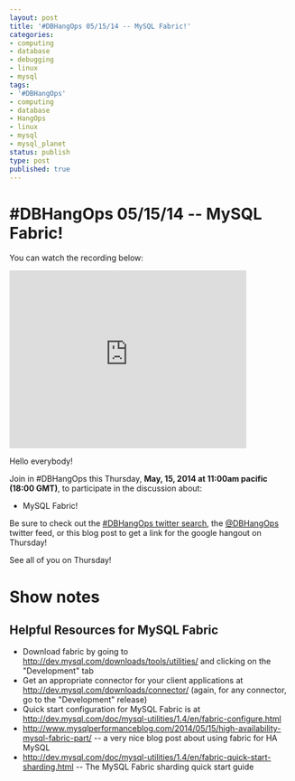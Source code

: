```yaml
---
layout: post
title: '#DBHangOps 05/15/14 -- MySQL Fabric!'
categories:
- computing
- database
- debugging
- linux
- mysql
tags:
- '#DBHangOps'
- computing
- database
- HangOps
- linux
- mysql
- mysql_planet
status: publish
type: post
published: true
---
```

\#DBHangOps 05/15/14 -- MySQL Fabric!
=========================================================

You can watch the recording below:

<iframe width="420" height="315" src="http://www.youtube.com/embed/-zoVsQKkSO4" frameborder="0" allowfullscreen></iframe>

Hello everybody!

Join in \#DBHangOps this Thursday, **May, 15, 2014 at 11:00am pacific (18:00 GMT)**, to participate in the discussion about:

* MySQL Fabric!

Be sure to check out the [\#DBHangOps twitter search](https://twitter.com/search/realtime?q=%23DBHangOps), the [@DBHangOps](https://twitter.com/dbhangops) twitter feed, or this blog post to get a link for the google hangout on Thursday!

See all of you on Thursday!


<a name="show-notes">Show notes</a>
===========

## Helpful Resources for MySQL Fabric
* Download fabric by going to http://dev.mysql.com/downloads/tools/utilities/ and clicking on the "Development" tab
* Get an appropriate connector for your client applications at http://dev.mysql.com/downloads/connector/ (again, for any connector, go to the "Development" release)
* Quick start configuration for MySQL Fabric is at http://dev.mysql.com/doc/mysql-utilities/1.4/en/fabric-configure.html
* http://www.mysqlperformanceblog.com/2014/05/15/high-availability-mysql-fabric-part/ -- a very nice blog post about using fabric for HA MySQL
* http://dev.mysql.com/doc/mysql-utilities/1.4/en/fabric-quick-start-sharding.html -- The MySQL Fabric sharding quick start guide
